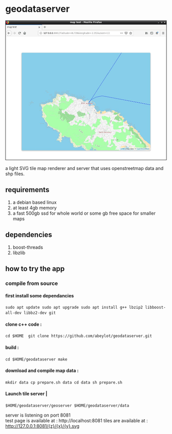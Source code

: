 # geodataserver
![sample](https://raw.githubusercontent.com/abeylot/geodataserver/master/webdoc/map13.jpg)


a light SVG tile map renderer and server that uses openstreetmap data and shp files.

## requirements
1. a debian based linux
2. at least 4gb memory
2. a fast 500gb ssd for whole world or some gb free space for smaller maps
## dependencies
1. boost-threads
2. libzlib

## how to try the app
###  compile from source
#### first install some dependancies

`
    sudo apt update
    sudo apt upgrade
    sudo apt install g++ lbzip2 libboost-all-dev libbz2-dev git
`

	
#### clone c++ code :
`
   cd $HOME 
   git clone https://github.com/abeylot/geodataserver.git
`
#### build :
`
  cd $HOME/geodataserver
  make
`

#### download and compile map data :
`
   mkdir data
   cp prepare.sh data
   cd data
   sh prepare.sh
`
#### Launch tile server | 
`
   $HOME/geodataserver/geoserver $HOME/geodataserver/data
`

server is listening on port 8081<br/>
test page is available at : http://localhost:8081
tiles are available at : http://127.0.0.1:8081/{z}/{x}/{y}.svg 
